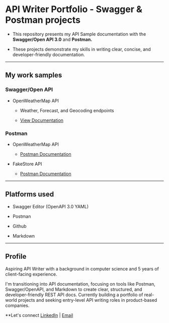 # API Writer Portfolio - Swagger & Postman projects

- This repository presents my API Sample documentation with the **Swagger/Open API 3.0** and **Postman.**
    
- These projects demonstrate my skills in writing clear, concise, and developer-friendly documentation.
    

---

## My work samples

### Swagger/Open API

- OpenWeatherMap API
    
    - Weather, Forecast, and Geocoding endpoints
        
    - [View Documentation]()
        

### Postman

- OpenWeatherMap API
    
    - [Postman Documentation](https://documenter.getpostman.com/view/43353117/2sB2cd4J9g)
        
- FakeStore API
    
    - [Postman Documentation](https://documenter.getpostman.com/view/43353117/2sB2j6AqrZ)
        

---

## Platforms used

- Swagger Editor (OpenAPI 3.0 YAML)
    
- Postman
    
- Github
    
- Markdown
    

---

## Profile

Aspiring API Writer with a background in computer science and 5 years of client-facing experience.

I'm transitioning into API documentation, focusing on tools like Postman, Swagger/OpenAPI, and Markdown to create clear, structured, and developer-friendly REST API docs. Currently building a portfolio of real-world projects and seeking entry-level API writing roles in product-based companies.

**Let's connect [LinkedIn](linkedin.com/in/prasanna-rengaraju-242714231) | [Email](r.prasanna1998@gmail.com)